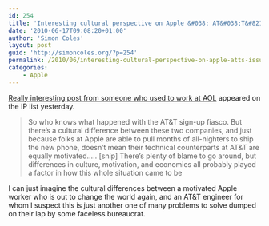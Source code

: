 ```yaml
---
id: 254
title: 'Interesting cultural perspective on Apple &#038; AT&#038;T&#8217;s issues with iPhone 4 launch'
date: '2010-06-17T09:08:20+01:00'
author: 'Simon Coles'
layout: post
guid: 'http://simoncoles.org/?p=254'
permalink: /2010/06/interesting-cultural-perspective-on-apple-atts-issues-with-iphone-4-launch/
categories:
    - Apple
---
```


[Really interesting post from someone who used to work at AOL](http://seclists.org/interesting-people/2010/Jun/93) appeared on the IP list yesterday.

> So who knows what happened with the AT&amp;T sign-up fiasco. But there’s a cultural difference between these two companies, and just because folks at Apple are able to pull months of all-nighters to ship the new phone, doesn’t mean their technical counterparts at AT&amp;T are equally motivated….. \[snip\] There’s plenty of blame to go around, but differences in culture, motivation, and economics all probably played a factor in how this whole situation came to be

I can just imagine the cultural differences between a motivated Apple worker who is out to change the world again, and an AT&amp;T engineer for whom I suspect this is just another one of many problems to solve dumped on their lap by some faceless bureaucrat.